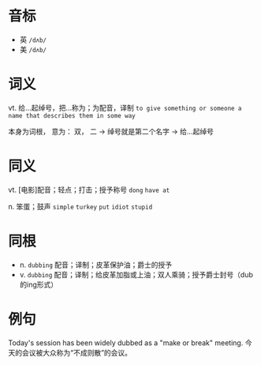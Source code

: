 # 音标

- 英 `/dʌb/`
- 美 `/dʌb/`

# 词义

vt. 给…起绰号，把…称为；为配音，译制
`to give something or someone a name that describes them in some way`



本身为词根， 意为： 双， 二 → 绰号就是第二个名字 → 给…起绰号

# 同义

vt. [电影]配音；轻点；打击；授予称号
`dong` `have at`

n. 笨蛋；鼓声
`simple` `turkey` `put` `idiot` `stupid`

# 同根

- n. `dubbing` 配音；译制；皮革保护油；爵士的授予
- v. `dubbing` 配音；译制；给皮革加脂或上油；双人乘骑；授予爵士封号（dub的ing形式）

# 例句

Today's session has been widely dubbed as a "make or break" meeting.
今天的会议被大众称为“不成则散”的会议。


